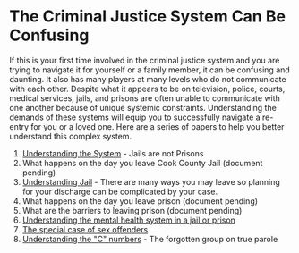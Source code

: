 # The Criminal Justice System Can Be Confusing

If this is your first time involved in the criminal justice system and you are trying to navigate it for yourself or a family member, it can be confusing and daunting. It also has many players at many levels who do not communicate with each other.  Despite what it appears to be on television, police, courts, medical services, jails, and prisons are often unable to communicate with one another because of unique systemic constraints. Understanding the demands of these systems will equip you to successfully navigate a re-entry for you or a loved one.  Here are a series of papers to help you better understand this complex system.

1. [Understanding the System] - Jails are not Prisons
2. What happens on the day you leave Cook County Jail (document pending)
3. [Understanding Jail] - There are many ways you may leave so planning for your discharge can be complicated by your case.
4. What happens on the day you leave prison (document pending)
5. What are the barriers to leaving prison (document pending)
6. [Understanding the mental health system in a jail or prison]
7. [The special case of sex offenders]
8. [Understanding the "C" numbers] - The forgotten group on true parole

[Understanding the System]: http://documents.csh.org/documents/il/Reentryillinois/UnderstandingJailsandPrisons.pdf
[Understanding Jail]: http://documents.csh.org/documents/il/Reentryillinois/16ways.pdf
[Understanding the mental health system in a jail or prison]: http://documents.csh.org/documents/il/Reentryillinois/Mentalhealthoverview.pdf
[The special case of sex offenders]: about:Overviewsexoffenderpolicy.html
[Understanding the "C" numbers]: about:CNumbers.html

